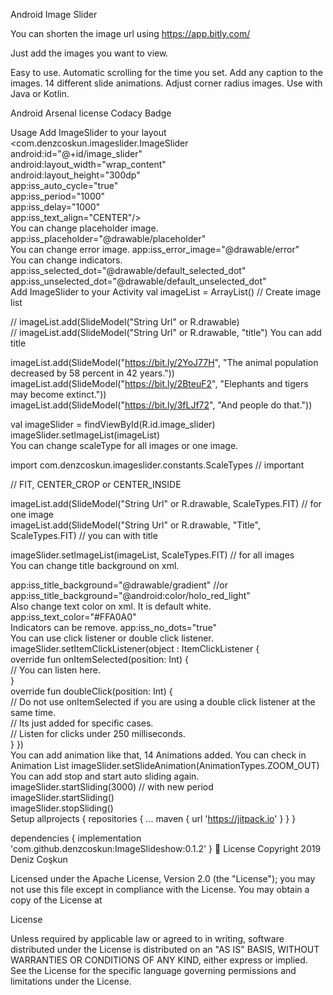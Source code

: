 
Android Image Slider




You can shorten the image url using https://app.bitly.com/



Just add the images you want to view.

Easy to use.
Automatic scrolling for the time you set.
Add any caption to the images.
14 different slide animations.
Adjust corner radius images.
Use with Java or Kotlin.

Android Arsenal license  Codacy Badge

Usage
Add ImageSlider to your layout
<com.denzcoskun.imageslider.ImageSlider    
     android:id="@+id/image_slider"    
     android:layout_width="wrap_content"    
     android:layout_height="300dp"    
     app:iss_auto_cycle="true"    
     app:iss_period="1000"    
     app:iss_delay="1000"    
     app:iss_text_align="CENTER"/>  
You can change placeholder image.
 app:iss_placeholder="@drawable/placeholder"  
You can change error image.
 app:iss_error_image="@drawable/error"  
You can change indicators.
app:iss_selected_dot="@drawable/default_selected_dot"  
app:iss_unselected_dot="@drawable/default_unselected_dot"  
Add ImageSlider to your Activity
val imageList = ArrayList<SlideModel>() // Create image list  
  
// imageList.add(SlideModel("String Url" or R.drawable)  
// imageList.add(SlideModel("String Url" or R.drawable, "title") You can add title  
  
imageList.add(SlideModel("https://bit.ly/2YoJ77H", "The animal population decreased by 58 percent in 42 years."))  
imageList.add(SlideModel("https://bit.ly/2BteuF2", "Elephants and tigers may become extinct."))  
imageList.add(SlideModel("https://bit.ly/3fLJf72", "And people do that."))  
  
val imageSlider = findViewById<ImageSlider>(R.id.image_slider)  
imageSlider.setImageList(imageList)  
You can change scaleType for all images or one image.

import com.denzcoskun.imageslider.constants.ScaleTypes // important  
  
// FIT, CENTER_CROP or CENTER_INSIDE  
  
imageList.add(SlideModel("String Url" or R.drawable, ScaleTypes.FIT) // for one image  
imageList.add(SlideModel("String Url" or R.drawable, "Title", ScaleTypes.FIT) // you can with title  
  
imageSlider.setImageList(imageList, ScaleTypes.FIT) // for all images  
You can change title background on xml.

 app:iss_title_background="@drawable/gradient" //or app:iss_title_background="@android:color/holo_red_light"  
Also change text color on xml. It is default white.
 app:iss_text_color="#FFA0A0"   
Indicators can be remove.
 app:iss_no_dots="true"   
You can use click listener or double click listener.
imageSlider.setItemClickListener(object : ItemClickListener {    
    override fun onItemSelected(position: Int) {    
        // You can listen here.  
 }      
    override fun doubleClick(position: Int) {    
       // Do not use onItemSelected if you are using a double click listener at the same time.    
       // Its just added for specific cases.   
       // Listen for clicks under 250 milliseconds.  
 } })  
You can add animation like that, 14 Animations added. You can check in Animation List
imageSlider.setSlideAnimation(AnimationTypes.ZOOM_OUT)  
You can add stop and start auto sliding again.
imageSlider.startSliding(3000) // with new period  
imageSlider.startSliding()  
imageSlider.stopSliding()  
Setup
allprojects {
	repositories {
		...
		maven { url 'https://jitpack.io' }
	}
}

dependencies {
	implementation 'com.github.denzcoskun:ImageSlideshow:0.1.2'
}
📄 License
Copyright 2019 Deniz Coşkun

Licensed under the Apache License, Version 2.0 (the "License"); you may not use this file except in compliance with the License. You may obtain a copy of the License at

License

Unless required by applicable law or agreed to in writing, software distributed under the License is distributed on an "AS IS" BASIS, WITHOUT WARRANTIES OR CONDITIONS OF ANY KIND, either express or implied.
See the License for the specific language governing permissions and limitations under the License.
